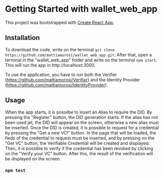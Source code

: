 # Getting Started with wallet_web_app

This project was bootstrapped with [Create React App](https://github.com/facebook/create-react-app).

## Installation

To download the code, write on the terminal `git clone https://github.com/mattiamorosi/wallet_web_app.git`.
After that, open a terminal in the "wallet_web_app" folder and write on the terminal `npm start`. This will run the app in http://localhost:3000.

To use the application, you have to run both the Verifier (https://github.com/mattiamorosi/Verifier) and the Identity Provider (https://github.com/mattiamorosi/IdentityProvider).


## Usage
When the app starts, it is possilbe to insert an Alias to require the DID. By pressing the "Register" button, the DID generation starts. If the alias has not been used jet, the DID will appear on the screen, otherwise a new alias must be inserted.
Once the DID is created, it is possible to request for a credential by pressing the "Get a new VC!" button. In the page that will be loaded, the fieds of the credential to request must be inserted, and by pressing on the "Get VC" button, the Verifiable Credential will be created and displayed.
Then, it is possible to verify if the credential has been revoked by clicking on the "Verify your VC" button. After this, the result of the verification will be displayed on the screen.



### `npm test`

